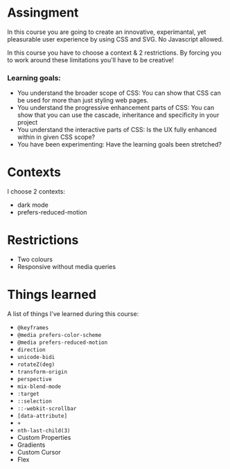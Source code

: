 # Assingment

In this course you are going to create an innovative, experimantal, yet pleasurable user experience by using CSS and SVG. No Javascript allowed.

In this course you have to choose a context & 2 restrictions. By forcing you to work around these limitations you'll have to be creative!

### Learning goals:

- You understand the broader scope of CSS: You can show that CSS can be used for more than just styling web pages.
- You understand the progressive enhancement parts of CSS: You can show that you can use the cascade, inheritance and specificity in your project
- You understand the interactive parts of CSS: Is the UX fully enhanced within in given CSS scope?
- You have been experimenting: Have the learning goals been stretched?

# Contexts

I choose 2 contexts:
- dark mode
- prefers-reduced-motion

# Restrictions

- Two colours
- Responsive without media queries

# Things learned

A list of things I've learned during this course:

- `@keyframes` 
- `@media prefers-color-scheme`
- `@media prefers-reduced-motion`
- `direction` 
- `unicode-bidi` 
- `rotateZ(deg)`
- `transform-origin`
- `perspective`
- `mix-blend-mode`
- `:target` 
- `::selection` 
- `::-webkit-scrollbar` 
- `[data-attribute]` 
- `+` 
- `nth-last-child(3)`
- Custom Properties
- Gradients
- Custom Cursor
- Flex


